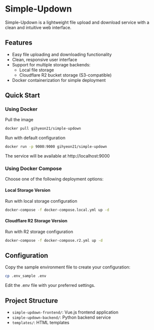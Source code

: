 # Simple-Updown

Simple-Updown is a lightweight file upload and download service with a clean and intuitive web interface.

## Features

- Easy file uploading and downloading functionality
- Clean, responsive user interface
- Support for multiple storage backends:
  - Local file storage
  - Cloudflare R2 bucket storage (S3-compatible)
- Docker containerization for simple deployment

## Quick Start

### Using Docker
Pull the image
``` bash
docker pull gihyeon21/simple-updown
```
Run with default configuration
``` bash
docker run -p 9000:9000 gihyeon21/simple-updown
```

The service will be available at http://localhost:9000

### Using Docker Compose

Choose one of the following deployment options:

#### Local Storage Version
Run with local storage configuration
``` bash
docker-compose -f docker-compose.local.yml up -d
```
#### Cloudflare R2 Storage Version
Run with R2 storage configuration
``` bash
docker-compose -f docker-compose.r2.yml up -d
```
## Configuration

Copy the sample environment file to create your configuration:
``` bash
cp .env_sample .env
```
Edit the .env file with your preferred settings.

## Project Structure

- `simple-updown-frontend/`: Vue.js frontend application
- `simple-updown-backend/`: Python backend service
- `templates/`: HTML templates